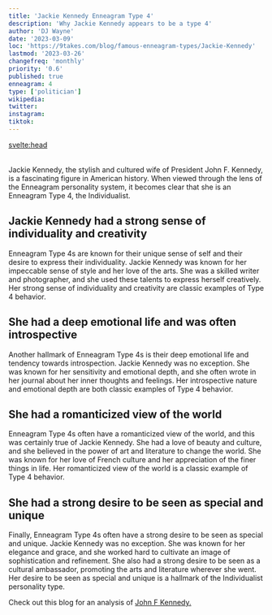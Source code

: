 ```yaml
---
title: 'Jackie Kennedy Enneagram Type 4'
description: 'Why Jackie Kennedy appears to be a type 4'
author: 'DJ Wayne'
date: '2023-03-09'
loc: 'https://9takes.com/blog/famous-enneagram-types/Jackie-Kennedy'
lastmod: '2023-03-26'
changefreq: 'monthly'
priority: '0.6'
published: true
enneagram: 4
type: ['politician']
wikipedia:
twitter: 
instagram:
tiktok:
---
```


<svelte:head>

  <meta property="og:image" content="https://9takes.com/types/4s/Jackie-Kennedy.webp" />
  <link rel="canonical" href="https://9takes.com/blog/famous-enneagram-types/Jackie-Kennedy">
</svelte:head>

<script>
	import  PopCard  from "../../../lib/components/atoms/PopCard.svelte";
</script>
<div
	style="display: flex;
    justify-content: center;
    margin: 1rem 0;
	"
>
	<PopCard
		image={`/types/4s/${'Jackie-Kennedy'}.webp`}
		showIcon={false}
		text="Jackie Kennedy"
		subtext=""
	/>
</div>

Jackie Kennedy, the stylish and cultured wife of President John F. Kennedy, is a fascinating figure in American history. When viewed through the lens of the Enneagram personality system, it becomes clear that she is an Enneagram Type 4, the Individualist.

## Jackie Kennedy had a strong sense of individuality and creativity

Enneagram Type 4s are known for their unique sense of self and their desire to express their individuality. Jackie Kennedy was known for her impeccable sense of style and her love of the arts. She was a skilled writer and photographer, and she used these talents to express herself creatively. Her strong sense of individuality and creativity are classic examples of Type 4 behavior.

## She had a deep emotional life and was often introspective

Another hallmark of Enneagram Type 4s is their deep emotional life and tendency towards introspection. Jackie Kennedy was no exception. She was known for her sensitivity and emotional depth, and she often wrote in her journal about her inner thoughts and feelings. Her introspective nature and emotional depth are both classic examples of Type 4 behavior.

## She had a romanticized view of the world

Enneagram Type 4s often have a romanticized view of the world, and this was certainly true of Jackie Kennedy. She had a love of beauty and culture, and she believed in the power of art and literature to change the world. She was known for her love of French culture and her appreciation of the finer things in life. Her romanticized view of the world is a classic example of Type 4 behavior.

## She had a strong desire to be seen as special and unique

Finally, Enneagram Type 4s often have a strong desire to be seen as special and unique. Jackie Kennedy was no exception. She was known for her elegance and grace, and she worked hard to cultivate an image of sophistication and refinement. She also had a strong desire to be seen as a cultural ambassador, promoting the arts and literature wherever she went. Her desire to be seen as special and unique is a hallmark of the Individualist personality type.

Check out this blog for an analysis of <a href="/blog/famous-enneagram-types/John-F-Kennedy">John F Kennedy.</a>

